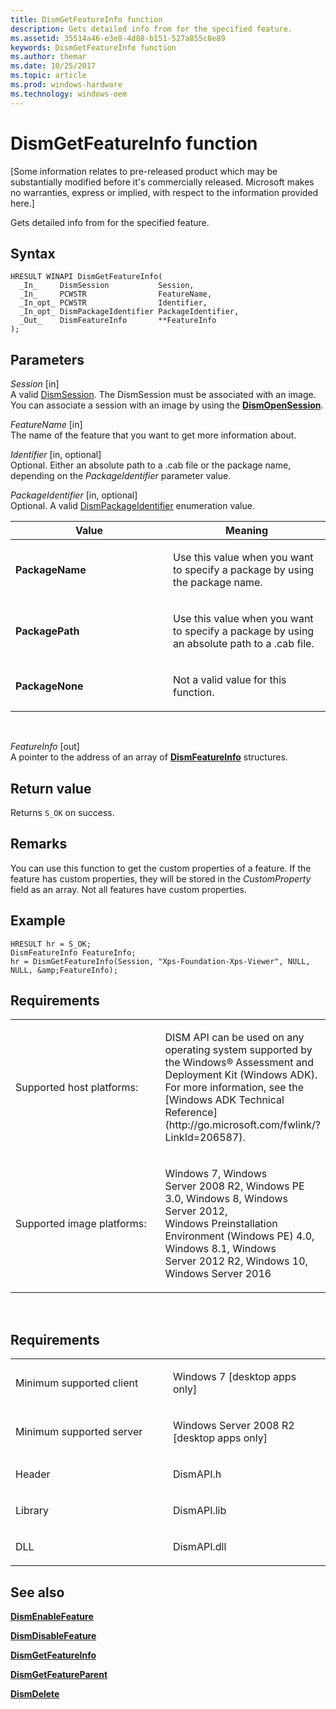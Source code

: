 ```yaml
---
title: DismGetFeatureInfo function
description: Gets detailed info from for the specified feature.
ms.assetid: 35514a46-e3e8-4d88-b151-527a855c8e89
keywords: DismGetFeatureInfo function
ms.author: themar
ms.date: 10/25/2017
ms.topic: article
ms.prod: windows-hardware
ms.technology: windows-oem
---
```


# DismGetFeatureInfo function


\[Some information relates to pre-released product which may be substantially modified before it's commercially released. Microsoft makes no warranties, express or implied, with respect to the information provided here.\]

Gets detailed info from for the specified feature.

Syntax
---

```ManagedCPlusPlus
HRESULT WINAPI DismGetFeatureInfo(
  _In_     DismSession           Session,
  _In_     PCWSTR                FeatureName,
  _In_opt_ PCWSTR                Identifier,
  _In_opt_ DismPackageIdentifier PackageIdentifier,
  _Out_    DismFeatureInfo       **FeatureInfo
);
```

Parameters
-------

*Session* \[in\]  
A valid [DismSession](dismsession.md). The DismSession must be associated with an image. You can associate a session with an image by using the [**DismOpenSession**](dismopensession-function.md).

*FeatureName* \[in\]  
The name of the feature that you want to get more information about.

*Identifier* \[in, optional\]  
Optional. Either an absolute path to a .cab file or the package name, depending on the *PackageIdentifier* parameter value.

*PackageIdentifier* \[in, optional\]  
Optional. A valid [DismPackageIdentifier](dismpackageidentifier-enumeration.md) enumeration value.

<table>
<colgroup>
<col width="50%" />
<col width="50%" />
</colgroup>
<thead>
<tr class="header">
<th>Value</th>
<th>Meaning</th>
</tr>
</thead>
<tbody>
<tr class="odd">
<td><span id="PackageName"></span><span id="packagename"></span><span id="PACKAGENAME"></span>
<strong>PackageName</strong></td>
<td><p>Use this value when you want to specify a package by using the package name.</p></td>
</tr>
<tr class="even">
<td><span id="PackagePath"></span><span id="packagepath"></span><span id="PACKAGEPATH"></span>
<strong>PackagePath</strong></td>
<td><p>Use this value when you want to specify a package by using an absolute path to a .cab file.</p></td>
</tr>
<tr class="odd">
<td><span id="PackageNone"></span><span id="packagenone"></span><span id="PACKAGENONE"></span>
<strong>PackageNone</strong></td>
<td><p>Not a valid value for this function.</p></td>
</tr>
</tbody>
</table>

 

*FeatureInfo* \[out\]  
A pointer to the address of an array of [**DismFeatureInfo**](dismfeatureinfo-structure.md) structures.

Return value
---------

Returns `S_OK` on success.

## <span id="Remarks"></span><span id="remarks"></span><span id="REMARKS"></span>Remarks


You can use this function to get the custom properties of a feature. If the feature has custom properties, they will be stored in the *CustomProperty* field as an array. Not all features have custom properties.

## <span id="Example"></span><span id="example"></span><span id="EXAMPLE"></span>Example


```ManagedCPlusPlus
HRESULT hr = S_OK; 
DismFeatureInfo FeatureInfo; 
hr = DismGetFeatureInfo(Session, "Xps-Foundation-Xps-Viewer", NULL, NULL, &amp;FeatureInfo);
```

## <span id="Requirements"></span><span id="requirements"></span><span id="REQUIREMENTS"></span>Requirements


<table>
<colgroup>
<col width="50%" />
<col width="50%" />
</colgroup>
<tbody>
<tr class="odd">
<td><p>Supported host platforms:</p></td>
<td><p>DISM API can be used on any operating system supported by the Windows® Assessment and Deployment Kit (Windows ADK). For more information, see the [Windows ADK Technical Reference](http://go.microsoft.com/fwlink/?LinkId=206587).</p></td>
</tr>
<tr class="even">
<td><p>Supported image platforms:</p></td>
<td><p>Windows 7, Windows Server 2008 R2, Windows PE 3.0, Windows 8, Windows Server 2012, Windows Preinstallation Environment (Windows PE) 4.0, Windows 8.1, Windows Server 2012 R2, Windows 10, Windows Server 2016</p></td>
</tr>
</tbody>
</table>

 

Requirements
---------

<table>
<colgroup>
<col width="50%" />
<col width="50%" />
</colgroup>
<tbody>
<tr class="odd">
<td><p>Minimum supported client</p></td>
<td><p>Windows 7 [desktop apps only]</p></td>
</tr>
<tr class="even">
<td><p>Minimum supported server</p></td>
<td><p>Windows Server 2008 R2 [desktop apps only]</p></td>
</tr>
<tr class="odd">
<td><p>Header</p></td>
<td>DismAPI.h</td>
</tr>
<tr class="even">
<td><p>Library</p></td>
<td>DismAPI.lib</td>
</tr>
<tr class="odd">
<td><p>DLL</p></td>
<td>DismAPI.dll</td>
</tr>
</tbody>
</table>

## <span id="see_also"></span>See also


[**DismEnableFeature**](dismenablefeature-function.md)

[**DismDisableFeature**](dismdisablefeature-function.md)

[**DismGetFeatureInfo**](dismgetfeatureinfo-function.md)

[**DismGetFeatureParent**](dismgetfeatureparent-function.md)

[**DismDelete**](dismdelete-function.md)

 

 





